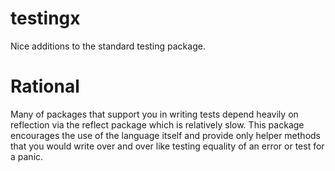 # testingx
Nice additions to the standard testing package.

# Rational
Many of packages that support you in writing tests depend heavily on reflection
via the reflect package which is relatively slow. This package encourages the
use of the language itself and provide only helper methods that you would write
over and over like testing equality of an error or test for a panic.
